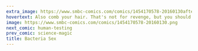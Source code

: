 ```yaml
---
extra_image: https://www.smbc-comics.com/comics/1454170578-20160130after.png
hovertext: Also comb your hair. That's not for revenge, but you should still do it.
image: https://www.smbc-comics.com/comics/1454170578-20160130.png
next_comic: human-testing
prev_comic: science-magic
title: Bacteria Sex
---
```


